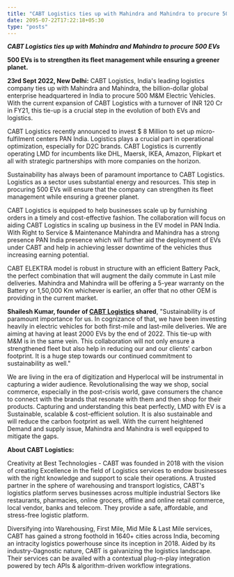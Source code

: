 ```yaml
---
title: "CABT Logistics ties up with Mahindra and Mahindra to procure 500 EVs"
date: 2095-07-22T17:22:18+05:30
type: "posts"
---
```


***CABT Logistics ties up with Mahindra and Mahindra to procure 500 EVs***

**500 EVs is to strengthen its fleet management while ensuring a greener planet.**

**23rd Sept 2022, New Delhi:** CABT Logistics, India's leading logistics company ties up with Mahindra and Mahindra, the billion-dollar global enterprise headquartered in India to procure 500 M&M Electric Vehicles. With the current expansion of CABT Logistics with a turnover of INR 120 Cr in FY21, this tie-up is a crucial step in the evolution of both EVs and logistics.

CABT Logistics recently announced to invest $ 8 Million to set up micro-fulfilment centers PAN India. Logistics plays a crucial part in operational optimization, especially for D2C brands. CABT Logistics is currently operating LMD for incumbents like DHL, Maersk, IKEA, Amazon, Flipkart et all with strategic partnerships with more companies on the horizon.

Sustainability has always been of paramount importance to CABT Logistics. Logistics as a sector uses substantial energy and resources. This step in procuring 500 EVs will ensure that the company can strengthen its fleet management while ensuring a greener planet.

CABT Logistics is equipped to help businesses scale up by furnishing orders in a timely and cost-effective fashion. The collaboration will focus on aiding CABT Logistics in scaling up business in the EV model in PAN India. With Right to Service & Maintenance Mahindra and Mahindra has a strong presence PAN India presence which will further aid the deployment of EVs under CABT and help in achieving lesser downtime of the vehicles thus increasing earning potential.

CABT ELEKTRA model is robust in structure with an efficient Battery Pack, the perfect combination that will augment the daily commute in Last mile deliveries. Mahindra and Mahindra will be offering a 5-year warranty on the Battery or 1,50,000 Km whichever is earlier, an offer that no other OEM is providing in the current market.

**Shailesh Kumar, founder of [CABT Logistics](https://www.cabtechnologies.com/) shared**, "Sustainability is of paramount importance for us. In cognizance of that, we have been investing heavily in electric vehicles for both first-mile and last-mile deliveries. We are aiming at having at least 2000 EVs by the end of 2022. This tie-up with M&M is in the same vein. This collaboration will not only ensure a strengthened fleet but also help in reducing our and our clients' carbon footprint. It is a huge step towards our continued commitment to sustainability as well."

We are living in the era of digitization and Hyperlocal will be instrumental in capturing a wider audience. Revolutionalising the way we shop, social commerce, especially in the post-crisis world, gave consumers the chance to connect with the brands that resonate with them and then shop for their products. Capturing and understanding this beat perfectly, LMD with EV is a Sustainable, scalable & cost-efficient solution. It is also sustainable and will reduce the carbon footprint as well. With the current heightened Demand and supply issue, Mahindra and Mahindra is well equipped to mitigate the gaps.

**About CABT Logistics:**

Creativity at Best Technologies - CABT was founded in 2018 with the vision of creating Excellence in the field of Logistics services to endow businesses with the right knowledge and support to scale their operations. A trusted partner in the sphere of warehousing and transport logistics, CABT's logistics platform serves businesses across multiple industrial Sectors like restaurants, pharmacies, online grocers, offline and online retail commerce, local vendor, banks and telecom. They provide a safe, affordable, and stress-free logistic platform.

Diversifying into Warehousing, First Mile, Mid Mile & Last Mile services, CABT has gained a strong foothold in 1640+ cities across India, becoming an intracity logistics powerhouse since its inception in 2018. Aided by its industry-0agnostic nature, CABT is galvanizing the logistics landscape. Their services can be availed with a contextual plug-n-play integration powered by tech APIs & algorithm-driven workflow integrations.